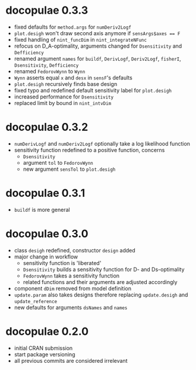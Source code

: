 # docopulae 0.3.3

* fixed defaults for `method.args` for `numDeriv2Logf`
* `plot.desigh` won't draw second axis anymore if `sensArgs$axes == F`
* fixed handling of `nint_funcDim` in `nint_integrateNFunc`
* refocus on D_A-optimality, arguments changed for `Dsensitivity` and `Defficiency`
* renamed argument `names` for `buildf`, `DerivLogf`, `Deriv2Logf`, `fisherI`, `Dsensitivity`, `Defficiency`
* renamed `FedorovWynn` to `Wynn`
* `Wynn` asserts equal `x` and `desx` in `sensF`'s defaults
* `plot.desigh` recursively finds base design
* fixed typo and redefined default sensitivity label for `plot.desigh`
* increased performance for `Dsensitivity`
* replaced limit by bound in `nint_intvDim`

# docopulae 0.3.2

* `numDerivLogf` and `numDeriv2Logf` optionally take a log likelihood function
* sensitivity function redefined to a positive function, concerns
  * `Dsensitivity`
  * argument `tol` to `FedorovWynn`
  * new argument `sensTol` to `plot.desigh`

# docopulae 0.3.1

* `buildf` is more general

# docopulae 0.3.0

* class `desigh` redefined, constructor `design` added
* major change in workflow
  * sensitivity function is 'liberated'
  * `Dsensitivity` builds a sensitivity function for D- and Ds-optimality
  * `FedorovWynn` takes a sensitivity function
  * related functions and their arguments are adjusted accordingly
* component `dDim` removed from model definition
* `update.param` also takes designs therefore replacing `update.desigh` and `update_reference`
* new defaults for arguments `dsNames` and `names`

# docopulae 0.2.0

* initial CRAN submission
* start package versioning
* all previous commits are considered irrelevant
